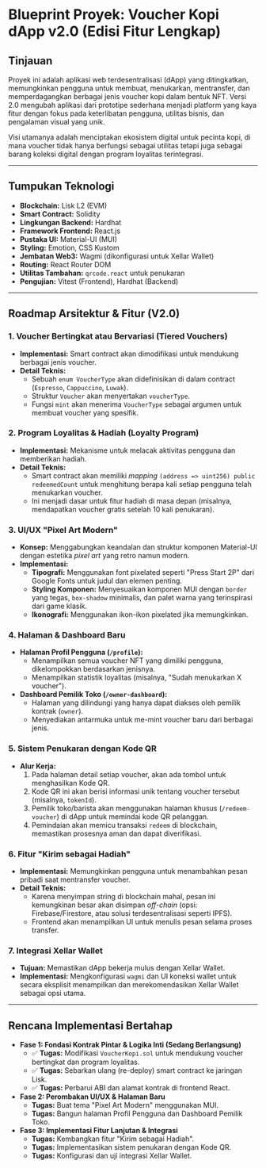 # Blueprint Proyek: Voucher Kopi dApp v2.0 (Edisi Fitur Lengkap)

## Tinjauan

Proyek ini adalah aplikasi web terdesentralisasi (dApp) yang ditingkatkan, memungkinkan pengguna untuk membuat, menukarkan, mentransfer, dan memperdagangkan berbagai jenis voucher kopi dalam bentuk NFT. Versi 2.0 mengubah aplikasi dari prototipe sederhana menjadi platform yang kaya fitur dengan fokus pada keterlibatan pengguna, utilitas bisnis, dan pengalaman visual yang unik.

Visi utamanya adalah menciptakan ekosistem digital untuk pecinta kopi, di mana voucher tidak hanya berfungsi sebagai utilitas tetapi juga sebagai barang koleksi digital dengan program loyalitas terintegrasi.

---

## Tumpukan Teknologi

*   **Blockchain:** Lisk L2 (EVM)
*   **Smart Contract:** Solidity
*   **Lingkungan Backend:** Hardhat
*   **Framework Frontend:** React.js
*   **Pustaka UI:** Material-UI (MUI)
*   **Styling:** Emotion, CSS Kustom
*   **Jembatan Web3:** Wagmi (dikonfigurasi untuk Xellar Wallet)
*   **Routing:** React Router DOM
*   **Utilitas Tambahan:** `qrcode.react` untuk penukaran
*   **Pengujian:** Vitest (Frontend), Hardhat (Backend)

---

## Roadmap Arsitektur & Fitur (V2.0)

### 1. Voucher Bertingkat atau Bervariasi (Tiered Vouchers)
*   **Implementasi:** Smart contract akan dimodifikasi untuk mendukung berbagai jenis voucher.
*   **Detail Teknis:**
    *   Sebuah `enum VoucherType` akan didefinisikan di dalam contract (`Espresso`, `Cappuccino`, `Luwak`).
    *   Struktur `Voucher` akan menyertakan `voucherType`.
    *   Fungsi `mint` akan menerima `VoucherType` sebagai argumen untuk membuat voucher yang spesifik.

### 2. Program Loyalitas & Hadiah (Loyalty Program)
*   **Implementasi:** Mekanisme untuk melacak aktivitas pengguna dan memberikan hadiah.
*   **Detail Teknis:**
    *   Smart contract akan memiliki *mapping* `(address => uint256) public redeemedCount` untuk menghitung berapa kali setiap pengguna telah menukarkan voucher.
    *   Ini menjadi dasar untuk fitur hadiah di masa depan (misalnya, mendapatkan voucher gratis setelah 10 kali penukaran).

### 3. UI/UX "Pixel Art Modern"
*   **Konsep:** Menggabungkan keandalan dan struktur komponen Material-UI dengan estetika *pixel art* yang retro namun modern.
*   **Implementasi:**
    *   **Tipografi:** Menggunakan font pixelated seperti "Press Start 2P" dari Google Fonts untuk judul dan elemen penting.
    *   **Styling Komponen:** Menyesuaikan komponen MUI dengan `border` yang tegas, `box-shadow` minimalis, dan palet warna yang terinspirasi dari game klasik.
    *   **Ikonografi:** Menggunakan ikon-ikon pixelated jika memungkinkan.

### 4. Halaman & Dashboard Baru
*   **Halaman Profil Pengguna (`/profile`):**
    *   Menampilkan semua voucher NFT yang dimiliki pengguna, dikelompokkan berdasarkan jenisnya.
    *   Menampilkan statistik loyalitas (misalnya, "Sudah menukarkan X voucher").
*   **Dashboard Pemilik Toko (`/owner-dashboard`):**
    *   Halaman yang dilindungi yang hanya dapat diakses oleh pemilik kontrak (`owner`).
    *   Menyediakan antarmuka untuk me-mint voucher baru dari berbagai jenis.

### 5. Sistem Penukaran dengan Kode QR
*   **Alur Kerja:**
    1.  Pada halaman detail setiap voucher, akan ada tombol untuk menghasilkan Kode QR.
    2.  Kode QR ini akan berisi informasi unik tentang voucher tersebut (misalnya, `tokenId`).
    3.  Pemilik toko/barista akan menggunakan halaman khusus (`/redeem-voucher`) di dApp untuk memindai kode QR pelanggan.
    4.  Pemindaian akan memicu transaksi `redeem` di blockchain, memastikan prosesnya aman dan dapat diverifikasi.

### 6. Fitur "Kirim sebagai Hadiah"
*   **Implementasi:** Memungkinkan pengguna untuk menambahkan pesan pribadi saat mentransfer voucher.
*   **Detail Teknis:**
    *   Karena menyimpan string di blockchain mahal, pesan ini kemungkinan besar akan disimpan *off-chain* (opsi: Firebase/Firestore, atau solusi terdesentralisasi seperti IPFS).
    *   Frontend akan menampilkan UI untuk menulis pesan selama proses transfer.

### 7. Integrasi Xellar Wallet
*   **Tujuan:** Memastikan dApp bekerja mulus dengan Xellar Wallet.
*   **Implementasi:** Mengkonfigurasi `wagmi` dan UI koneksi wallet untuk secara eksplisit menampilkan dan merekomendasikan Xellar Wallet sebagai opsi utama.

---

## Rencana Implementasi Bertahap

*   **Fase 1: Fondasi Kontrak Pintar & Logika Inti (Sedang Berlangsung)**
    *   ✅ **Tugas:** Modifikasi `VoucherKopi.sol` untuk mendukung voucher bertingkat dan program loyalitas.
    *   ✅ **Tugas:** Sebarkan ulang (re-deploy) smart contract ke jaringan Lisk.
    *   ✅ **Tugas:** Perbarui ABI dan alamat kontrak di frontend React.
*   **Fase 2: Perombakan UI/UX & Halaman Baru**
    *   **Tugas:** Buat tema "Pixel Art Modern" menggunakan MUI.
    *   **Tugas:** Bangun halaman Profil Pengguna dan Dashboard Pemilik Toko.
*   **Fase 3: Implementasi Fitur Lanjutan & Integrasi**
    *   **Tugas:** Kembangkan fitur "Kirim sebagai Hadiah".
    *   **Tugas:** Implementasikan sistem penukaran dengan Kode QR.
    *   **Tugas:** Konfigurasi dan uji integrasi Xellar Wallet.
